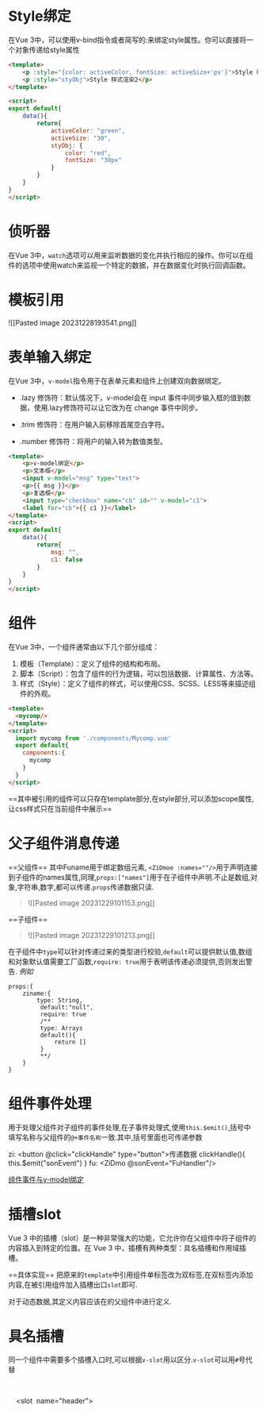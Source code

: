 # Style绑定

在Vue 3中，可以使用v-bind指令或者简写的:来绑定style属性。你可以直接将一个对象传递给style属性

```html
<template>
    <p :style="{color: activeColor, fontSize: activeSize+'px'}">Style 样式渲染1</p>
    <p :style="styObj">Style 样式渲染2</p>
</template>

<script>
export default{
    data(){
        return{
            activeColor: "green",
            activeSize: "30",
            styObj: {
                color: "red",
                fontSize: "30px"
            }
        }
    }
}
</script>
```


# 侦听器
在Vue 3中，`watch`选项可以用来监听数据的变化并执行相应的操作。你可以在组件的选项中使用watch来监视一个特定的数据，并在数据变化时执行回调函数。

# 模板引用

![[Pasted image 20231228193541.png]]



# 表单输入绑定

在Vue 3中，`v-model`指令用于在表单元素和组件上创建双向数据绑定。

- .lazy 修饰符：默认情况下，v-model会在 input 事件中同步输入框的值到数据，使用.lazy修饰符可以让它改为在 change 事件中同步。

- .trim 修饰符：在用户输入前移除首尾空白字符。

- .number 修饰符：将用户的输入转为数值类型。


```html
<template>
    <p>v-model绑定</p>
    <p>文本框</p>
    <input v-model="msg" type="text">
    <p>{{ msg }}</p>
    <p>复选框</p>
    <input type="checkbox" name="cb" id="" v-model="c1">
    <label for="cb">{{ c1 }}</label>
</template>
<script>
export default{
    data(){
        return{
            msg: "",
            c1: false
        }
    }
}
</script>
```

# 组件

在Vue 3中，一个组件通常由以下几个部分组成：
1. 模板（Template）：定义了组件的结构和布局。
2. 脚本（Script）：包含了组件的行为逻辑，可以包括数据、计算属性、方法等。
3. 样式（Style）：定义了组件的样式，可以使用CSS、SCSS、LESS等来描述组件的外观。

```html
<template>
  <mycomp/>
</template>
<script>
  import mycomp from './components/Mycomp.vue'
  export default{
    components:{
      mycomp
    }
  }
</script>
```

==其中被引用的组件可以只存在template部分,在style部分,可以添加scope属性,让css样式只在当前组件中展示==


# 父子组件消息传递

==父组件==
其中Funame用于绑定数组元素, `<ZiDmoe :names=""/>`用于声明连接到子组件的names属性,同理,`props:["names"]`用于在子组件中声明.不止是数组,对象,字符串,数字,都可以传递.`props`传递数据只读.

>![[Pasted image 20231229101153.png]]

==子组件==

>![[Pasted image 20231229101213.png]]

在子组件中`type`可以针对传递过来的类型进行校验,`default`可以提供默认值,数组和对象默认值需要工厂函数,`require: true`用于表明该传递必须提供,否则发出警告.
*例如*

    props:{
        ziname:{
            type: String,
	         default:"null",
	         require: true
	         /**
	         type: Arrays
	         default(){
		         return []
	         }
	         **/
        }
    }


# 组件事件处理
用于处理父组件对子组件的事件处理,在子事件处理式,使用`this.$emit()`,括号中填写名称与父组件的`@+事件名称`一致.其中,括号里面也可传递参数

zi:
<button @click="clickHandle" type="button">传递数据
        clickHandle(){
            this.$emit("sonEvent")
        }
fu:
<ZiDmo @sonEvent="FuHandler"/>

[组件事件与v-model绑定](https://www.bilibili.com/video/BV1Rs4y127j8/?p=28&spm_id_from=pageDriver&vd_source=c9f01c4138ffca623361215fe6c00336)


# 插槽slot
  
Vue 3 中的插槽（slot）是一种非常强大的功能，它允许你在父组件中将子组件的内容插入到特定的位置。在 Vue 3 中，插槽有两种类型：具名插槽和作用域插槽。

==具体实现==
把原来的`template`中引用组件单标签改为双标签,在双标签内添加内容,在被引用组件加入插槽出口`slot`即可.

对于动态数据,其定义内容应该在的父组件中进行定义.

# 具名插槽

同一个组件中需要多个插槽入口时,可以根据`v-slot`用以区分.`v-slot`可以用`#`号代替

    <template v-slot="header">
    </template>

    <slot  name="header"></slot>



























